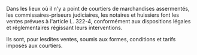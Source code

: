 Dans les lieux où il n'y a point de courtiers de marchandises assermentés, les commissaires-priseurs judiciaires, les notaires et huissiers font les ventes prévues à l'article L. 322-4, conformément aux dispositions légales et réglementaires régissant leurs interventions.

Ils sont, pour lesdites ventes, soumis aux formes, conditions et tarifs imposés aux courtiers.
